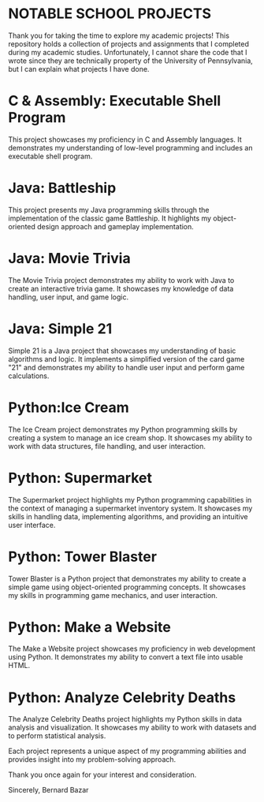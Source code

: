 # NOTABLE SCHOOL PROJECTS 
Thank you for taking the time to explore my academic projects! This repository holds a collection of projects and assignments that I completed during my academic studies. 
Unfortunately, I cannot share the code that I wrote since they are technically property of the University of Pennsylvania, but I can explain what projects I have done.

# C & Assembly: Executable Shell Program 
This project showcases my proficiency in C and Assembly languages. It demonstrates my understanding of low-level programming and includes an executable shell program.

# Java: Battleship 
This project presents my Java programming skills through the implementation of the classic game Battleship. It highlights my object-oriented design approach and gameplay implementation.

# Java: Movie Trivia 
The Movie Trivia project demonstrates my ability to work with Java to create an interactive trivia game. It showcases my knowledge of data handling, user input, and game logic.

# Java: Simple 21 
Simple 21 is a Java project that showcases my understanding of basic algorithms and logic. It implements a simplified version of the card game "21" and demonstrates my ability to handle user input and perform game calculations.

# Python:Ice Cream 
The Ice Cream project demonstrates my Python programming skills by creating a system to manage an ice cream shop. It showcases my ability to work with data structures, file handling, and user interaction.

# Python: Supermarket 
The Supermarket project highlights my Python programming capabilities in the context of managing a supermarket inventory system. It showcases my skills in handling data, implementing algorithms, and providing an intuitive user interface.

# Python: Tower Blaster 
Tower Blaster is a Python project that demonstrates my ability to create a simple game using object-oriented programming concepts. It showcases my skills in programming game mechanics, and user interaction.

# Python: Make a Website 
The Make a Website project showcases my proficiency in web development using Python. It demonstrates my ability to convert a text file into usable HTML.

# Python: Analyze Celebrity Deaths 
The Analyze Celebrity Deaths project highlights my Python skills in data analysis and visualization. It showcases my ability to work with datasets and to perform statistical analysis.

Each project represents a unique aspect of my programming abilities and provides insight into my problem-solving approach.

Thank you once again for your interest and consideration.

Sincerely, Bernard Bazar
